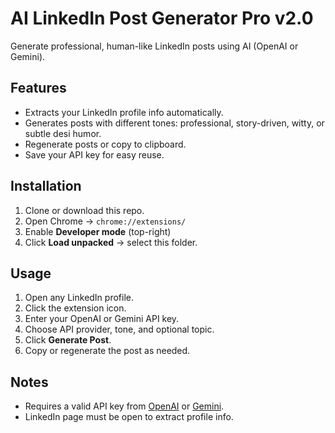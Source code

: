 # AI LinkedIn Post Generator Pro v2.0

Generate professional, human-like LinkedIn posts using AI (OpenAI or Gemini).

## Features
- Extracts your LinkedIn profile info automatically.
- Generates posts with different tones: professional, story-driven, witty, or subtle desi humor.
- Regenerate posts or copy to clipboard.
- Save your API key for easy reuse.

## Installation
1. Clone or download this repo.
2. Open Chrome → `chrome://extensions/`
3. Enable **Developer mode** (top-right)
4. Click **Load unpacked** → select this folder.

## Usage
1. Open any LinkedIn profile.
2. Click the extension icon.
3. Enter your OpenAI or Gemini API key.
4. Choose API provider, tone, and optional topic.
5. Click **Generate Post**.
6. Copy or regenerate the post as needed.

## Notes
- Requires a valid API key from [OpenAI](https://platform.openai.com/) or [Gemini](https://developers.generativeai.google/).
- LinkedIn page must be open to extract profile info.

